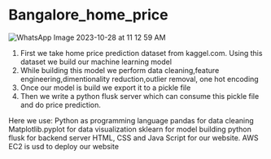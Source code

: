 # Bangalore_home_price
![WhatsApp Image 2023-10-28 at 11 12 59 AM](https://github.com/aindrila2k20/Bangalore_home_price/assets/74343954/152fc3e0-6e7e-491f-a25b-474571c360f2)
1. First we take home price prediction dataset from kaggel.com. Using this dataset we build our machine learning model
2. While building this model we perform data cleaning,feature engineering,dimentionality reduction,outlier removal, one hot encoding
3. Once our model is build we export it to a pickle file
4. Then we write a python flusk server which can consume this pickle file and do price prediction.

Here we use:
Python as programming language
pandas for data cleaning
Matplotlib.pyplot for data visualization
sklearn for model building
python flusk for backend server
HTML, CSS and Java Script for our website.
AWS EC2 is usd to deploy our website
